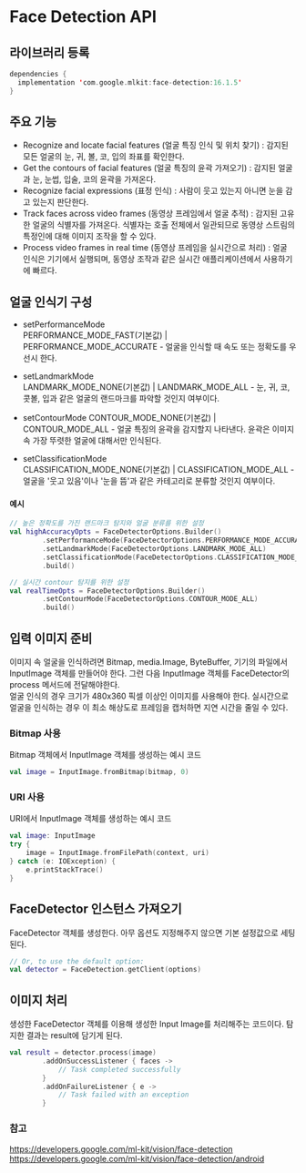 # Face Detection API
## 라이브러리 등록
``` kotlin 
dependencies {
  implementation 'com.google.mlkit:face-detection:16.1.5'
}
```
## 주요 기능
* Recognize and locate facial features (얼굴 특징 인식 및 위치 찾기) : 감지된 모든 얼굴의 눈, 귀, 볼, 코, 입의 좌표를 확인한다.   
*	Get the contours of facial features (얼굴 특징의 윤곽 가져오기) : 감지된 얼굴과 눈, 눈썹, 입술, 코의 윤곽을 가져온다.   
*	Recognize facial expressions (표정 인식) : 사람이 웃고 있는지 아니면 눈을 감고 있는지 판단한다.   
*	Track faces across video frames (동영상 프레임에서 얼굴 추적) : 감지된 고유한 얼굴의 식별자를 가져온다. 식별자는 호출 전체에서 일관되므로 동영상 스트림의 특정인에 대해 이미지 조작을 할 수 있다.   
*	Process video frames in real time (동영상 프레임을 실시간으로 처리) : 얼굴 인식은 기기에서 실행되며, 동영상 조작과 같은 실시간 애플리케이션에서 사용하기에 빠르다.

## 얼굴 인식기 구성
* setPerformanceMode   
PERFORMANCE_MODE_FAST(기본값) | PERFORMANCE_MODE_ACCURATE - 얼굴을 인식할 때 속도 또는 정확도를 우선시 한다.

* setLandmarkMode   
LANDMARK_MODE_NONE(기본값) | LANDMARK_MODE_ALL - 눈, 귀, 코, 콧볼, 입과 같은 얼굴의 랜드마크를 파악할 것인지 여부이다.

* setContourMode
CONTOUR_MODE_NONE(기본값) | CONTOUR_MODE_ALL - 얼굴 특징의 윤곽을 감지할지 나타낸다. 윤곽은 이미지 속 가장 뚜렷한 얼굴에 대해서만 인식된다.

* setClassificationMode   
CLASSIFICATION_MODE_NONE(기본값) | CLASSIFICATION_MODE_ALL - 얼굴을 '웃고 있음'이나 '눈을 뜸'과 같은 카테고리로 분류할 것인지 여부이다.

#### 예시
``` kotlin
// 높은 정확도를 가진 랜드마크 탐지와 얼굴 분류를 위한 설정
val highAccuracyOpts = FaceDetectorOptions.Builder()
        .setPerformanceMode(FaceDetectorOptions.PERFORMANCE_MODE_ACCURATE)
        .setLandmarkMode(FaceDetectorOptions.LANDMARK_MODE_ALL)
        .setClassificationMode(FaceDetectorOptions.CLASSIFICATION_MODE_ALL)
        .build()

// 실시간 contour 탐지를 위한 설정
val realTimeOpts = FaceDetectorOptions.Builder()
        .setContourMode(FaceDetectorOptions.CONTOUR_MODE_ALL)
        .build()
```

## 입력 이미지 준비
이미지 속 얼굴을 인식하려면 Bitmap, media.Image, ByteBuffer, 기기의 파일에서 InputImage 객체를 만들어야 한다. 그런 다음 InputImage 객체를 FaceDetector의 process 메서드에 전달해야한다.   
얼굴 인식의 경우 크기가 480x360 픽셀 이상인 이미지를 사용해야 한다. 실시간으로 얼굴을 인식하는 경우 이 최소 해상도로 프레임을 캡처하면 지연 시간을 줄일 수 있다.

### Bitmap 사용
Bitmap 객체에서 InputImage 객체를 생성하는 예시 코드
``` kotlin
val image = InputImage.fromBitmap(bitmap, 0)
```

### URI 사용
URI에서 InputImage 객체를 생성하는 예시 코드
``` kotlin
val image: InputImage
try {
    image = InputImage.fromFilePath(context, uri)
} catch (e: IOException) {
    e.printStackTrace()
}
```

## FaceDetector 인스턴스 가져오기
FaceDetector 객체를 생성한다. 아무 옵션도 지정해주지 않으면 기본 설정값으로 세팅된다.
``` kotlin
// Or, to use the default option:
val detector = FaceDetection.getClient(options)
```

## 이미지 처리
생성한 FaceDetector 객체를 이용해 생성한 Input Image를 처리해주는 코드이다. 탐지한 결과는 result에 담기게 된다.
``` kotlin
val result = detector.process(image)
        .addOnSuccessListener { faces ->
            // Task completed successfully
        }
        .addOnFailureListener { e ->
            // Task failed with an exception
        }
```

### 참고
https://developers.google.com/ml-kit/vision/face-detection   
https://developers.google.com/ml-kit/vision/face-detection/android   

